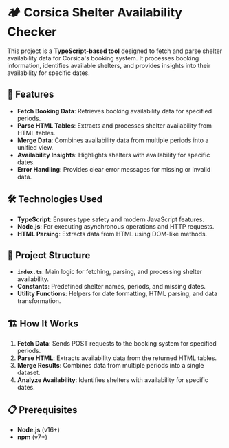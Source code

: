 # 🏕️ Corsica Shelter Availability Checker

This project is a **TypeScript-based tool** designed to fetch and parse shelter availability data for Corsica's booking system. It processes booking information, identifies available shelters, and provides insights into their availability for specific dates.

## 🚀 Features

- **Fetch Booking Data**: Retrieves booking availability data for specified periods.
- **Parse HTML Tables**: Extracts and processes shelter availability from HTML tables.
- **Merge Data**: Combines availability data from multiple periods into a unified view.
- **Availability Insights**: Highlights shelters with availability for specific dates.
- **Error Handling**: Provides clear error messages for missing or invalid data.

## 🛠️ Technologies Used

- **TypeScript**: Ensures type safety and modern JavaScript features.
- **Node.js**: For executing asynchronous operations and HTTP requests.
- **HTML Parsing**: Extracts data from HTML using DOM-like methods.

## 📂 Project Structure

- **`index.ts`**: Main logic for fetching, parsing, and processing shelter availability.
- **Constants**: Predefined shelter names, periods, and missing dates.
- **Utility Functions**: Helpers for date formatting, HTML parsing, and data transformation.

## 🏗️ How It Works

1. **Fetch Data**: Sends POST requests to the booking system for specified periods.
2. **Parse HTML**: Extracts availability data from the returned HTML tables.
3. **Merge Results**: Combines data from multiple periods into a single dataset.
4. **Analyze Availability**: Identifies shelters with availability for specific dates.

## 📋 Prerequisites

- **Node.js** (v16+)
- **npm** (v7+)
